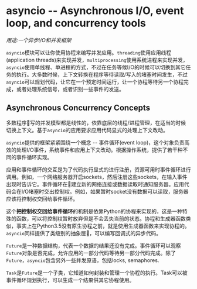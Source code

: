 # asyncio -- Asynchronous I/O, event loop, and concurrency tools

*用途:一个异步I/O和并发框架*

`asyncio`模块可以让你使用协程来编写并发应用。`threading`使用应用线程(application threads)来实现并发，`multiprocessing`使用系统进程来实现并发，`asyncio`使用单线程、单进程的方式，不过在任务等候I/O的时候可以切换到其它任务的执行。大多数时候，上下文转换在程序等待读取/写入的堵塞时间发生，不过`asyncio`可以规划代码，让它在一个预定时间运行，让一个协程等待另一个协程完成，或者处理系统信号，或者识别一些事件的发送。

## Asynchronous Concurrency Concepts

多数程序写的并发模型都是线性的，依靠底层的线程/进程管理，在适当的时候切换上下文。基于`asyncio`的应用要求应用代码显式的处理上下文改动。

`asyncio`提供的框架紧紧围绕一个概念 -- 事件循环(event loop)，这个对象负责高效的处理I/O事件，系统事件和应用上下文改动。根据操作系统，提供了若干种不同的事件循环实现。

应用和事件循环的交互是为了代码执行显式的进行注册，资源可用时事件循环进行调用。例如，一个网络服务器开启sockets，然后注册这些sockets，在输入事件出现时告诉它。事件循环在建立新的网络连接或数据读取时通知服务器。应用代码会在I/O堵塞时交出控制权。例如，如果暂时socket没有数据可以读取，服务器应该将控制权交回给事件循环。

这个**把控制权交回给事件循环**的机制是依靠Python的协程来实现的，这是一种特殊的函数，可以将控制权暂时放弃但是不会丢失当前的状态。协程和生成器函数类似，事实上在Python3.5没有原生协程之前，就是使用生成器函数来实现协程的。`asyncio`同样提供了类级别的抽象层，可以编写回调式的异步代码。

`Future`是一种数据结构，代表一个数据的结果还没有完成。事件循环可以观察`Future`对象是否完成，允许应用的一部分代码等待另一部分代码完成。除了`Future`，`asyncio`包含另外一些并发原语，包括locks, semaphores.

`Task`是`Future`是一个子类，它知道如何封装和管理一个协程的执行。Task可以被事件循环规划执行，可以生成一个结果供其它协程使用。